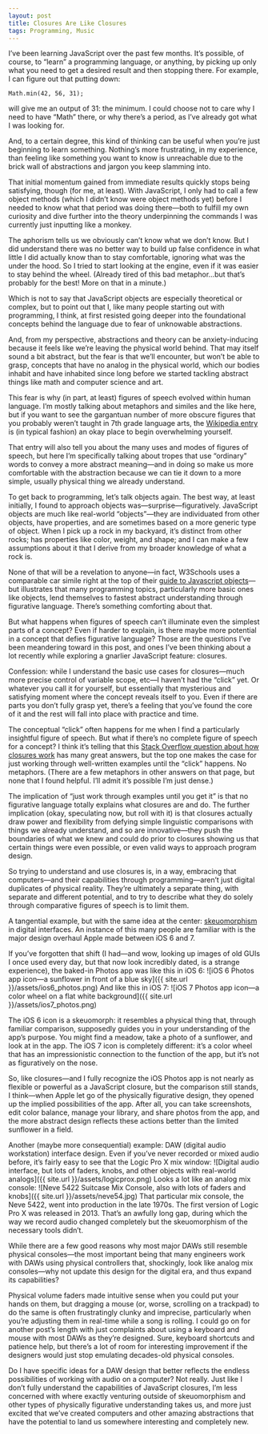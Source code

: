 ```yaml
---
layout: post
title: Closures Are Like Closures
tags: Programming, Music
---
```

I’ve been learning JavaScript over the past few months. It’s possible, of course, to “learn” a programming language, or anything, by picking up only what you need to get a desired result and then stopping there. For example, I can figure out that putting down:

	Math.min(42, 56, 31);

will give me an output of 31: the minimum. I could choose not to care why I need to have “Math” there, or why there’s a period, as I’ve already got what I was looking for.

And, to a certain degree, this kind of thinking can be useful when you’re just beginning to learn something. Nothing’s more frustrating, in my experience, than feeling like something you want to know is unreachable due to the brick wall of abstractions and jargon you keep slamming into.

That initial momentum gained from immediate results quickly stops being satisfying, though (for me, at least). With JavaScript, I only had to call a few object methods (which I didn’t know were object methods yet) before I needed to know what that period was doing there—both to fulfill my own curiosity and dive further into the theory underpinning the commands I was currently just inputting like a monkey.

The aphorism tells us we obviously can’t know what we don’t know. But I did understand there was no better way to build up false confidence in what little I did actually know than to stay comfortable, ignoring what was the under the hood. So I tried to start looking at the engine, even if it was easier to stay behind the wheel. (Already tired of this bad metaphor…but that’s probably for the best! More on that in a minute.)

Which is not to say that JavaScript objects are especially theoretical or complex, but to point out that I, like many people starting out with programming, I think, at first resisted going deeper into the foundational concepts behind the language due to fear of unknowable abstractions.

And, from my perspective, abstractions and theory can be anxiety-inducing because it feels like we’re leaving the physical world behind. That may itself sound a bit abstract, but the fear is that we’ll encounter, but won’t be able to grasp, concepts that have no analog in the physical world, which our bodies inhabit and have inhabited since long before we started tackling abstract things like math and computer science and art.

This fear is why (in part, at least) figures of speech evolved within human language. I’m mostly talking about metaphors and similes and the like here, but if you want to see the gargantuan number of more obscure figures that you probably weren’t taught in 7th grade language arts, the [Wikipedia entry](http://www.w3schools.com/js/js_objects.asp) is (in typical fashion) an okay place to begin overwhelming yourself.

That entry will also tell you about the many uses and modes of figures of speech, but here I’m specifically talking about tropes that use “ordinary” words to convey a more abstract meaning—and in doing so make us more comfortable with the abstraction because we can tie it down to a more simple, usually physical thing we already understand.

To get back to programming, let’s talk objects again. The best way, at least initially, I found to approach objects was—surprise—figuratively. JavaScript objects are much like real-world “objects”—they are individuated from other objects, have properties, and are sometimes based on a more generic type of object. When I pick up a rock in my backyard, it’s distinct from other rocks; has properties like color, weight, and shape; and I can make a few assumptions about it that I derive from my broader knowledge of what a rock is.

None of that will be a revelation to anyone—in fact, W3Schools uses a comparable car simile right at the top of their [guide to Javascript objects](http://www.w3schools.com/js/js_objects.asp)—but illustrates that many programming topics, particularly more basic ones like objects, lend themselves to fastest abstract understanding through figurative language. There’s something comforting about that.

But what happens when figures of speech can’t illuminate even the simplest parts of a concept? Even if harder to explain, is there maybe more potential in a concept that defies figurative language? Those are the questions I’ve been meandering toward in this post, and ones I’ve been thinking about a lot recently while exploring a gnarlier JavaScript feature: closures.

Confession: while I understand the basic use cases for closures—much more precise control of variable scope, etc—I haven’t had the “click” yet. Or whatever you call it for yourself, but essentially that mysterious and satisfying moment where the concept reveals itself to you. Even if there are parts you don’t fully grasp yet, there’s a feeling that you’ve found the core of it and the rest will fall into place with practice and time.

The conceptual “click” often happens for me when I find a particularly insightful figure of speech. But what if there’s no complete figure of speech for a concept? I think it’s telling that this [Stack Overflow question about how closures work](http://stackoverflow.com/questions/111102/how-do-javascript-closures-work) has many great answers, but the top one makes the case for just working through well-written examples until the “click” happens. No metaphors. (There are a few metaphors in other answers on that page, but none that I found helpful. I’ll admit it’s possible I’m just dense.)

The implication of “just work through examples until you get it” is that no figurative language totally explains what closures are and do. The further implication (okay, speculating now, but roll with it) is that closures actually draw power and flexibility from defying simple linguistic comparisons with things we already understand, and so are innovative—they push the boundaries of what we knew and could do prior to closures showing us that certain things were even possible, or even valid ways to approach program design.

So trying to understand and use closures is, in a way, embracing that computers—and their capabilities through programming—aren’t just digital duplicates of physical reality. They’re ultimately a separate thing, with separate and different potential, and to try to describe what they do solely through comparative figures of speech is to limit them.

A tangential example, but with the same idea at the center: [skeuomorphism](https://en.wikipedia.org/wiki/Skeuomorph) in digital interfaces. An instance of this many people are familiar with is the major design overhaul Apple made between iOS 6 and 7.

If you’ve forgotten that shift (I had—and wow, looking up images of old GUIs I once used every day, but that now look incredibly dated, is a strange experience), the baked-in Photos app was like this in iOS 6:
![iOS 6 Photos app icon—a sunflower in front of a blue sky]({{ site.url }}/assets/ios6_photos.png)
And like this in iOS 7:
![iOS 7 Photos app icon—a color wheel on a flat white background]({{ site.url }}/assets/ios7_photos.png)

The iOS 6 icon is a skeuomorph: it resembles a physical thing that, through familiar comparison, supposedly guides you in your understanding of the app’s purpose. You might find a meadow, take a photo of a sunflower, and look at in the app. The iOS 7 icon is completely different: it’s a color wheel that has an impressionistic connection to the function of the app, but it’s not as figuratively on the nose.

So, like closures—and I fully recognize the iOS Photos app is not nearly as flexible or powerful as a JavaScript closure, but the comparison still stands, I think—when Apple let go of the physically figurative design, they opened up the implied possibilities of the app. After all, you can take screenshots, edit color balance, manage your library, and share photos from the app, and the more abstract design reflects these actions better than the limited sunflower in a field.

Another (maybe more consequential) example: DAW (digital audio workstation) interface design. Even if you’ve never recorded or mixed audio before, it’s fairly easy to see that the Logic Pro X mix window:
![Digital audio interface, but lots of faders, knobs, and other objects with real-world analogs]({{ site.url }}/assets/logicprox.png)
Looks a lot like an analog mix console:
![Neve 5422 Suitcase Mix Console, also with lots of faders and knobs]({{ site.url }}/assets/neve54.jpg)
That particular mix console, the Neve 5422, went into production in the late 1970s. The first version of Logic Pro X was released in 2013. That’s an awfully long gap, during which the way we record audio changed completely but the skeuomorphism of the necessary tools didn’t.

While there are a few good reasons why most major DAWs still resemble physical consoles—the most important being that many engineers work with DAWs using physical controllers that, shockingly, look like analog mix consoles—why not update this design for the digital era, and thus expand its capabilities?

Physical volume faders made intuitive sense when you could put your hands on them, but dragging a mouse (or, worse, scrolling on a trackpad) to do the same is often frustratingly clunky and imprecise, particularly when you’re adjusting them in real-time while a song is rolling. I could go on for another post’s length with just complaints about using a keyboard and mouse with most DAWs as they’re designed. Sure, keyboard shortcuts and patience help, but there’s a lot of room for interesting improvement if the designers would just stop emulating decades-old physical consoles.

Do I have specific ideas for a DAW design that better reflects the endless possibilities of working with audio on a computer? Not really. Just like I don’t fully understand the capabilities of JavaScript closures, I’m less concerned with where exactly venturing outside of skeuomorphism and other types of physically figurative understanding takes us, and more just excited that we’ve created computers and other amazing abstractions that have the potential to land us somewhere interesting and completely new.